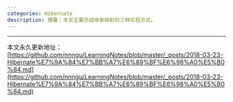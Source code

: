```yaml
---
categories: Hibernate
description: 摘要：本文主要总结继承映射的三种实现方式。
---
```


















---

本文永久更新地址：[https://github.com/nnngu/LearningNotes/blob/master/_posts/2018-03-23-Hibernate%E7%9A%84%E7%BB%A7%E6%89%BF%E6%98%A0%E5%B0%84.md](https://github.com/nnngu/LearningNotes/blob/master/_posts/2018-03-23-Hibernate%E7%9A%84%E7%BB%A7%E6%89%BF%E6%98%A0%E5%B0%84.md)
